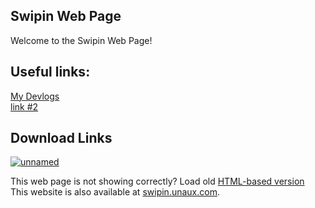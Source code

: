 ## Swipin Web Page
Welcome to the Swipin Web Page!

## Useful links:

[My Devlogs](https://github.com/RTX3080Ti-Official/swipin/tree/dd2984b38b7440bbf8f3739e35788dc53c26e8e0/devlogs)\
[link #2]()




## Download Links

[![unnamed](https://github.com/user-attachments/assets/1bc9feeb-ac69-4950-9847-8b682dc863e7)](https://github.com/RTX3080Ti-Official/swipin/releases)



This web page is not showing correctly? Load old [HTML-based version](https://rtx3080ti-official.github.io/swipin/html/index.html)\
This website is also available at [swipin.unaux.com](http://swipin.unaux.com).

